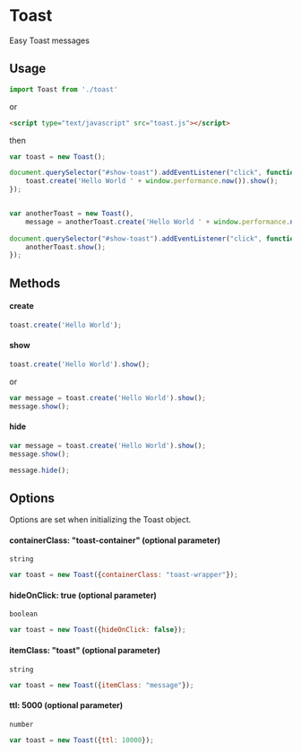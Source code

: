 Toast
=========

Easy Toast messages

Usage
------

```js
import Toast from './toast'
```

or

```html
<script type="text/javascript" src="toast.js"></script>
```

then

```js
var toast = new Toast();

document.querySelector("#show-toast").addEventListener("click", function() {
	toast.create('Hello World ' + window.performance.now()).show();
});	


var anotherToast = new Toast(),
	message = anotherToast.create('Hello World ' + window.performance.now());
	
document.querySelector("#show-toast").addEventListener("click", function() {
	anotherToast.show();
});

```


Methods
-------

#### create

```js
toast.create('Hello World');
```


#### show

```js
toast.create('Hello World').show();
```

or

```js
var message = toast.create('Hello World').show();
message.show();
```


#### hide

```js
var message = toast.create('Hello World').show();
message.show();

message.hide();
```


Options
-------

Options are set when initializing the Toast object.


#### containerClass: "toast-container" (optional parameter)

`string`


```js
var toast = new Toast({containerClass: "toast-wrapper"});
```


#### hideOnClick: true (optional parameter)

`boolean`


```js
var toast = new Toast({hideOnClick: false});
```


#### itemClass: "toast" (optional parameter)

`string`


```js
var toast = new Toast({itemClass: "message"});
```


#### ttl: 5000 (optional parameter)

`number`


```js
var toast = new Toast({ttl: 10000});
```